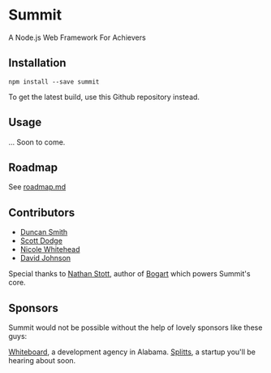 # Summit

A Node.js Web Framework For Achievers

## Installation

```
npm install --save summit
```

To get the latest build, use this Github repository instead.

## Usage

... Soon to come.

## Roadmap

See [roadmap.md](https://github.com/notduncansmith/summit/blob/master/roadmap.md)

## Contributors

- [Duncan Smith](https://github.com/notduncansmith)
- [Scott Dodge](https://github.com/scotato)
- [Nicole Whitehead](https://github.com/ncwhitehead)
- [David Johnson](https://github.com/djohn0)

Special thanks to [Nathan Stott](https://github.com/nrstott), author of [Bogart](https://github.com/nrstott/bogart) which powers Summit's core.

## Sponsors

Summit would not be possible without the help of lovely sponsors like these guys:

[Whiteboard](http://whiteboard-it.com), a development agency in Alabama.
[Splitts](http://splitts.com), a startup you'll be hearing about soon.